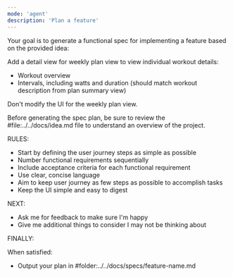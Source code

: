 ```yaml
---
mode: 'agent'
description: 'Plan a feature'
---
```


Your goal is to generate a functional spec for implementing a feature based on the provided idea:

<idea>
Add a detail view for weekly plan view to view individual workout details:

- Workout overview
- Intervals, including watts and duration (should match workout description from plan summary view)

Don't modify the UI for the weekly plan view.
</idea>

Before generating the spec plan, be sure to review the #file:../../docs/idea.md file to understand an overview of the project.

RULES:
- Start by defining the user journey steps as simple as possible
- Number functional requirements sequentially
- Include acceptance criteria for each functional requirement
- Use clear, concise language
- Aim to keep user journey as few steps as possible to accomplish tasks
- Keep the UI simple and easy to digest

NEXT:

- Ask me for feedback to make sure I'm happy
- Give me additional things to consider I may not be thinking about

FINALLY:

When satisfied:

- Output your plan in #folder:../../docs/specs/feature-name.md